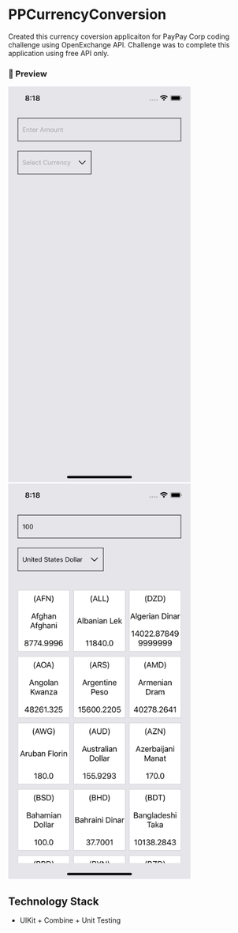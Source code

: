 # PPCurrencyConversion
  Created this currency coversion applicaiton for PayPay Corp coding challenge using OpenExchange API.
  Challenge was to complete this application using free API only.

### 🥘  Preview ###
<img src="https://github.com/rxalimurad/PPCurrencyConversion/blob/main/SS1.png" width="370" title="home">&nbsp;&nbsp;&nbsp;&nbsp;&nbsp;<img src="https://github.com/rxalimurad/PPCurrencyConversion/blob/main/SS.png" width="370" title="home">


## Technology Stack
- UIKit + Combine + Unit Testing

